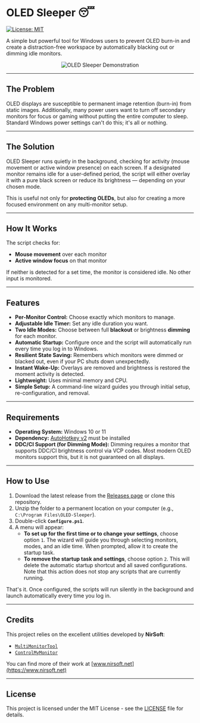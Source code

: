 # OLED Sleeper 😴

[![License: MIT](https://img.shields.io/badge/License-MIT-yellow.svg)](https://opensource.org/licenses/MIT)

A simple but powerful tool for Windows users to prevent OLED burn-in and create a distraction-free workspace by automatically blacking out or dimming idle monitors.

<p align="center">
  <img src="https://files.catbox.moe/w0yq57.webp" alt="OLED Sleeper Demonstration"> 
</p>

---

## The Problem

OLED displays are susceptible to permanent image retention (burn-in) from static images. Additionally, many power users want to turn off secondary monitors for focus or gaming without putting the entire computer to sleep. Standard Windows power settings can't do this; it's all or nothing.

---

## The Solution

OLED Sleeper runs quietly in the background, checking for activity (mouse movement or active window presence) on each screen. If a designated monitor remains idle for a user-defined period, the script will either overlay it with a pure black screen or reduce its brightness — depending on your chosen mode.

This is useful not only for **protecting OLEDs**, but also for creating a more focused environment on any multi-monitor setup.

---

## How It Works

The script checks for:

- **Mouse movement** over each monitor
- **Active window focus** on that monitor

If neither is detected for a set time, the monitor is considered idle. No other input is monitored.

---

## Features

* **Per-Monitor Control:** Choose exactly which monitors to manage.
* **Adjustable Idle Timer:** Set any idle duration you want.
* **Two Idle Modes:** Choose between full **blackout** or brightness **dimming** for each monitor.
* **Automatic Startup:** Configure once and the script will automatically run every time you log in to Windows.
* **Resilient State Saving:** Remembers which monitors were dimmed or blacked out, even if your PC shuts down unexpectedly.
* **Instant Wake-Up:** Overlays are removed and brightness is restored the moment activity is detected.
* **Lightweight:** Uses minimal memory and CPU.
* **Simple Setup:** A command-line wizard guides you through initial setup, re-configuration, and removal.

---

## Requirements

* **Operating System:** Windows 10 or 11
* **Dependency:** [AutoHotkey v2](https://www.autohotkey.com/) must be installed
* **DDC/CI Support (for Dimming Mode):** Dimming requires a monitor that supports DDC/CI brightness control via VCP codes. Most modern OLED monitors support this, but it is not guaranteed on all displays.

---

## How to Use

1.  Download the latest release from the [Releases page](https://github.com/Quorthon13/OLED-Sleeper/releases) or clone this repository.
2.  Unzip the folder to a permanent location on your computer (e.g., `C:\Program Files\OLED-Sleeper`).
3.  Double-click **`Configure.ps1`**.
4.  A menu will appear:
    * **To set up for the first time or to change your settings**, choose option `1`. The wizard will guide you through selecting monitors, modes, and an idle time. When prompted, allow it to create the startup task.
    * **To remove the startup task and settings**, choose option `2`. This will delete the automatic startup shortcut and all saved configurations. Note that this action does not stop any scripts that are currently running.

That's it. Once configured, the scripts will run silently in the background and launch automatically every time you log in.

---

## Credits

This project relies on the excellent utilities developed by **NirSoft**:

-   [`MultiMonitorTool`](https://www.nirsoft.net/utils/multi_monitor_tool.html)
-   [`ControlMyMonitor`](https://www.nirsoft.net/utils/control_my_monitor.html)

You can find more of their work at [www.nirsoft.net](https://www.nirsoft.net)

---

## License

This project is licensed under the MIT License - see the [LICENSE](LICENSE) file for details.
